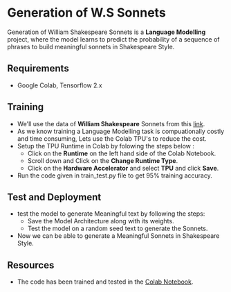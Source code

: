 # Generation of W.S Sonnets
Generation of William Shakespeare Sonnets is a **Language Modelling** project, where the  model learns to predict the probability of a sequence of phrases to build meaningful sonnets in 
Shakespeare Style.


## Requirements
- Google Colab, Tensorflow 2.x

## Training
- We'll use the data of **William Shakespeare** Sonnets from this [link](https://storage.googleapis.com/laurencemoroney-blog.appspot.com/sonnets.txt).
- As we know training a Language Modelling task is compuationally costly and time consuming, Lets use the Colab TPU's to reduce the cost.
- Setup the TPU Runtime in Colab by folowing the steps below :
  - Click on the **Runtime** on the left hand side of the Colab Notebook.
  - Scroll down and Click on the **Change Runtime Type**.
  - Click on the **Hardware Accelerator** and select **TPU** and click **Save**.
- Run the code given in train_test.py file to get 95% training accuracy.

## Test and Deployment
- test the model to generate Meaningful text by following the steps:
  - Save the Model Architecture along with its weights.
  - Test the model on a random seed text to generate the Sonnets.
- Now we can be able to generate a Meaningful Sonnets in Shakespeare Style.   
  
  
## Resources  
- The code has been trained and tested in the [Colab Notebook](https://colab.research.google.com/drive/1IHRuukShhjqIh-uBFYPcUqNXE_s5d30S#scrollTo=07QePX57qhuS).

   